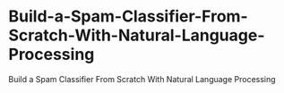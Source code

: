 # Build-a-Spam-Classifier-From-Scratch-With-Natural-Language-Processing
Build a Spam Classifier From Scratch With Natural Language Processing
